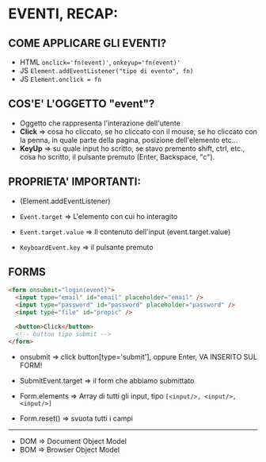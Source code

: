 # EVENTI, RECAP:

## COME APPLICARE GLI EVENTI?

- HTML `onclick='fn(event)'`, `onkeyup='fn(event)'`
- JS `Element.addEventListener("tipo di evento", fn)`
- JS `Element.onclick = fn`

## COS'E' L'OGGETTO "event"?

- Oggetto che rappresenta l'interazione dell'utente
- **Click** => cosa ho cliccato, se ho cliccato con il mouse, se ho cliccato con la penna, in quale parte della pagina, posizione dell'elemento etc...
- **KeyUp** => su quale input ho scritto, se stavo premento shift, ctrl, etc., cosa ho scritto, il pulsante premuto (Enter, Backspace, "c").

## PROPRIETA' IMPORTANTI:

- (Element.addEventListener)

- `Event.target` => L'elemento con cui ho interagito
- `Event.target.value` => Il contenuto dell'input (event.target.value)
- `KeyboardEvent.key` => il pulsante premuto

## FORMS

```html
<form onsubmit="login(event)">
  <input type="email" id="email" placeholder="email" />
  <input type="password" id="password" placeholder="password" />
  <input type="file" id="propic" />

  <button>Click</button>
  <!-- button tipo submit -->
</form>
```

- onsubmit => click button[type='submit'], oppure Enter, VA INSERITO SUL FORM!

- SubmitEvent.target => il form che abbiamo submittato
- Form.elements => Array di tutti gli input, tipo `[<input/>, <input/>, <input/>]`
- Form.reset() => svuota tutti i campi

---

- DOM => Document Object Model
- BOM => Browser Object Model
